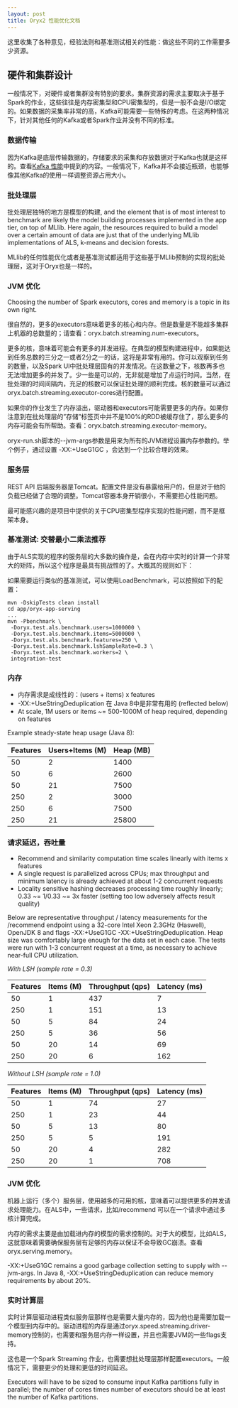 ```yaml
---
layout: post
title: Oryx2 性能优化文档
---
```


这里收集了各种意见，经验法则和基准测试相关的性能：做这些不同的工作需要多少资源。

## 硬件和集群设计

一般情况下，对硬件或者集群没有特别的要求。集群资源的需求主要取决于基于Spark的作业，这些往往是内存密集型和CPU密集型的，但是一般不会是I/O绑定的。如果数据的采集率非常的高，Kafka可能需要一些特殊的考虑。在这两种情况下，针对其他任何的Kafka或者Spark作业并没有不同的标准。

### 数据传输

因为Kafka是底层传输数据的，存储要求的采集和存放数据对于Kafka也就是这样的。查看[Kafka 性能](http://kafka.apache.org/performance.html)中提到的内容。一般情况下，Kafka并不会接近瓶颈，也能够像其他Kafka的使用一样调整资源占用大小。

### 批处理层

批处理层独特的地方是模型的构建, and the element that is of most interest to benchmark are likely the model building processes implemented in the app tier, on top of MLlib. Here again, the resources required to build a model over a certain amount of data are just that of the underlying MLlib implementations of ALS, k-means and decision forests.

MLlib的任何性能优化或者是基准测试都适用于这些基于MLlib预制的实现的批处理层，这对于Oryx也是一样的。

### JVM 优化

Choosing the number of Spark executors, cores and memory is a topic in its own right.

很自然的，更多的executors意味着更多的核心和内存。但是数量是不能超多集群上机器的总数量的；请查看：oryx.batch.streaming.num-executors。

更多的核，意味着可能会有更多的并发进程。在典型的模型构建进程中，如果能达到任务总数的三分之一或者2分之一的话，这将是非常有用的。你可以观察到任务的数量，以及Spark UI中批处理层固有的并发情况。在这数量之下，核数再多也无法增加更多的并发了。少一些是可以的，无非就是增加了点运行时间。当然，在批处理的时间间隔内，充足的核数可以保证批处理的顺利完成。核的数量可以通过oryx.batch.streaming.executor-cores进行配置。

如果你的作业发生了内存溢出，驱动器和executors可能需要更多的内存。如果你注意到在批处理层的”存储”标签页中并不是100%的RDD被缓存住了，那么更多的内存可能会有所帮助。查看：oryx.batch.streaming.executor-memory。

oryx-run.sh脚本的--jvm-args参数是用来为所有的JVM进程设置内存参数的。举个例子，通过设置 -XX:+UseG1GC ，会达到一个比较合理的效果。
### 服务层

REST API 后端服务器是Tomcat。配置文件是没有暴露给用户的，但是对于他的负载已经做了合理的调整。Tomcat容器本身开销很小，不需要担心性能问题。

最可能感兴趣的是项目中提供的关于CPU密集型程序实现的性能问题，而不是框架本身。

### 基准测试: 交替最小二乘法推荐

由于ALS实现的程序的服务层的大多数的操作是，会在内存中实时的计算一个非常大的矩阵，所以这个程序是最具有挑战性的了。大概其的规则如下：

如果需要运行类似的基准测试，可以使用LoadBenchmark，可以按照如下的配置：

```
mvn -DskipTests clean install
cd app/oryx-app-serving
...
mvn -Pbenchmark \
 -Doryx.test.als.benchmark.users=1000000 \
 -Doryx.test.als.benchmark.items=5000000 \
 -Doryx.test.als.benchmark.features=250 \
 -Doryx.test.als.benchmark.lshSampleRate=0.3 \
 -Doryx.test.als.benchmark.workers=2 \
 integration-test

```

### 内存

  * 内存需求是成线性的：(users + items) x features
  * -XX:+UseStringDeduplication 在 Java 8中是非常有用的 (reflected below)
  * At scale, 1M users or items ~= 500-1000M of heap required, depending on features

  Example steady-state heap usage (Java 8):


|Features|Users+Items (M)|Heap (MB)|
|--|--|--|
|50|2|1400|
|50|6|2600|
|50|21|7500|
|250|2|3000|
|250|6|7500|
|250|21|25800|

### 请求延迟，吞吐量

  * Recommend and similarity computation time scales linearly with items x features
  * A single request is parallelized across CPUs; max throughput and minimum latency is already achieved at about 1-2 concurrent requests
  * Locality sensitive hashing decreases processing time roughly linearly; 0.33 ~= 1/0.33 ~= 3x faster (setting too low adversely affects result quality)

  Below are representative throughput / latency measurements for the /recommend endpoint using
  a 32-core Intel Xeon 2.3GHz (Haswell), OpenJDK 8 and flags -XX:+UseG1GC -XX:+UseStringDeduplication. Heap size was comfortably large enough for the data set in each case. The tests were run with 1-3 concurrent request at a time, as necessary to achieve near-full CPU utilization.

_With LSH (sample rate = 0.3)_

|Features|Items (M)|Throughput (qps)|Latency (ms)|
|--|--|--|--|
|50|1|437|7|
|250|1|151|13|
|50|5|84|24|
|250|5|36|56|
|50|20|14|69|
|250|20|6|162|

_Without LSH (sample rate = 1.0)_

|Features|Items (M)|Throughput (qps)|Latency (ms)|
|--|--|--|--|
|50|1|74|27|
|250|1|23|44|
|50|5|13|80|
|250|5|5|191|
|50|20|4|282|
|250|20|1|708|

### JVM 优化

机器上运行（多个）服务层，使用越多的可用的核，意味着可以提供更多的并发请求处理能力。在ALS中，一些请求，比如/recommend 可以在一个请求中通过多核计算完成。

内存的需求主要是由加载进内存的模型的需求控制的。对于大的模型，比如ALS，这就意味着需要确保服务层有足够的内存以保证不会导致GC崩溃。查看oryx.serving.memory。

-XX:+UseG1GC remains a good garbage collection setting to supply with --jvm-args. In Java 8, -XX:+UseStringDeduplication can reduce memory requirements by about 20%.

### 实时计算层

实时计算层驱动进程类似服务层那样也是需要大量内存的，因为他也是需要加载一个模型到内存中的。驱动进程的内存是通过oryx.speed.streaming.driver-memory控制的，也需要和服务层内存一样设置，并且也需要JVM的一些flags支持。

这也是一个Spark Streaming 作业，也需要想批处理层那样配置executors。一般情况下，需要更少的处理和更低的时间延迟。

Executors will have to be sized to consume input Kafka partitions fully in parallel; the number of cores times number of executors should be at least the number of Kafka partitions.
